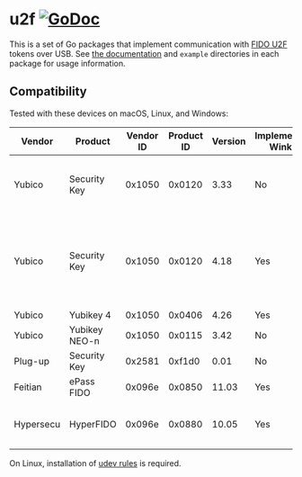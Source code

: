 # u2f [![GoDoc](https://godoc.org/github.com/flynn/u2f?status.svg)](https://godoc.org/github.com/flynn/u2f)

This is a set of Go packages that implement communication with [FIDO
U2F](https://fidoalliance.org/specifications/overview/) tokens over USB. See
[the documentation](https://godoc.org/github.com/flynn/u2f) and `example`
directories in each package for usage information.

## Compatibility

Tested with these devices on macOS, Linux, and Windows:

| Vendor | Product | Vendor ID | Product ID | Version | Implements Wink | Notes |
| ------ | ------- | --------- | ---------- | ------- | --------------- | ----- |
| Yubico | Security Key | 0x1050 | 0x0120 | 3.33 | No | White LED-backlit key icon on button. |
| Yubico | Security Key | 0x1050 | 0x0120 | 4.18 | Yes | Green LED-backlit "y" icon on button, GitHub silkscreen on back. |
| Yubico | Yubikey 4 | 0x1050 | 0x0406 | 4.26 | Yes | |
| Yubico | Yubikey NEO-n | 0x1050 | 0x0115 | 3.42 | No | |
| Plug-up | Security Key | 0x2581 | 0xf1d0 | 0.01 | No | |
| Feitian | ePass FIDO | 0x096e | 0x0850 | 11.03 | Yes | |
| Hypersecu | HyperFIDO | 0x096e | 0x0880 | 10.05 | Yes | Appears to made by Feitian. |

On Linux, installation of [udev
rules](https://github.com/Yubico/libu2f-host/blob/master/70-u2f.rules) is
required.

